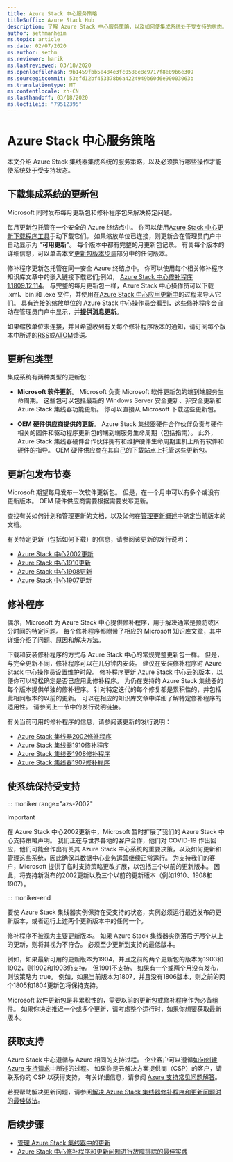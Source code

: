 ```yaml
---
title: Azure Stack 中心服务策略
titleSuffix: Azure Stack Hub
description: 了解 Azure Stack 中心服务策略，以及如何使集成系统处于受支持的状态。
author: sethmanheim
ms.topic: article
ms.date: 02/07/2020
ms.author: sethm
ms.reviewer: harik
ms.lastreviewed: 03/18/2020
ms.openlocfilehash: 9b1459fbb5e484e3fc0588e8c9717f8e09b6e309
ms.sourcegitcommit: 53efd12bf453378b6a4224949b60d6e90003063b
ms.translationtype: MT
ms.contentlocale: zh-CN
ms.lasthandoff: 03/18/2020
ms.locfileid: "79512395"
---
```

# <a name="azure-stack-hub-servicing-policy"></a>Azure Stack 中心服务策略

本文介绍 Azure Stack 集线器集成系统的服务策略，以及必须执行哪些操作才能使系统处于受支持状态。

## <a name="download-update-packages-for-integrated-systems"></a>下载集成系统的更新包

Microsoft 同时发布每月更新包和修补程序包来解决特定问题。

每月更新包托管在一个安全的 Azure 终结点中。 你可以使用[Azure Stack 中心更新下载程序工具](https://aka.ms/azurestackupdatedownload)手动下载它们。 如果缩放单位已连接，则更新会在管理员门户中自动显示为 "**可用更新**"。 每个版本中都有完整的月更新包记录。 有关每个版本的详细信息，可以单击本文[更新包版本步调](#update-package-release-cadence)部分中的任何版本。

修补程序更新包托管在同一安全 Azure 终结点中。 你可以使用每个相关修补程序知识库文章中的嵌入链接下载它们;例如， [Azure Stack 中心修补程序 1.1809.12.114](https://support.microsoft.com/help/4481548/azure-stack-hotfix-1-1809-12-114)。 与完整的每月更新包一样，Azure Stack 中心操作员可以下载 .xml、bin 和 .exe 文件，并使用在[Azure Stack 中心应用更新中](azure-stack-apply-updates.md)的过程来导入它们。 具有连接的缩放单位的 Azure Stack 中心操作员会看到，这些修补程序会自动在管理员门户中显示，并**提供消息更新**。

如果缩放单位未连接，并且希望收到有关每个修补程序版本的通知，请订阅每个版本中所述的[RSS](https://support.microsoft.com/app/content/api/content/feeds/sap/en-us/32d322a8-acae-202d-e9a9-7371dccf381b/rss)或[ATOM](https://support.microsoft.com/app/content/api/content/feeds/sap/en-us/32d322a8-acae-202d-e9a9-7371dccf381b/atom)馈送。

## <a name="update-package-types"></a>更新包类型

集成系统有两种类型的更新包：

- **Microsoft 软件更新**。 Microsoft 负责 Microsoft 软件更新包的端到端服务生命周期。 这些包可以包括最新的 Windows Server 安全更新、非安全更新和 Azure Stack 集线器功能更新。 你可以直接从 Microsoft 下载这些更新包。

- **OEM 硬件供应商提供的更新**。 Azure Stack 集线器硬件合作伙伴负责与硬件相关的固件和驱动程序更新包的端到端服务生命周期（包括指南）。 此外，Azure Stack 集线器硬件合作伙伴拥有和维护硬件生命周期主机上所有软件和硬件的指导。 OEM 硬件供应商在其自己的下载站点上托管这些更新包。

## <a name="update-package-release-cadence"></a>更新包发布节奏

Microsoft 期望每月发布一次软件更新包。 但是，在一个月中可以有多个或没有更新版本。 OEM 硬件供应商需要根据需要发布更新。

查找有关如何计划和管理更新的文档，以及如何在[管理更新概述](azure-stack-updates.md)中确定当前版本的文档。

有关特定更新（包括如何下载）的信息，请参阅该更新的发行说明：

- [Azure Stack 中心2002更新](/azure-stack/operator/release-notes?view=azs-2002)
- [Azure Stack 中心1910更新](/azure-stack/operator/release-notes?view=azs-1910)
- [Azure Stack 中心1908更新](/azure-stack/operator/release-notes?view=azs-1908)
- [Azure Stack 中心1907更新](/azure-stack/operator/release-notes?view=azs-1907)

## <a name="hotfixes"></a>修补程序

偶尔，Microsoft 为 Azure Stack 中心提供修补程序，用于解决通常是预防或区分时间的特定问题。 每个修补程序都附带了相应的 Microsoft 知识库文章，其中详细介绍了问题、原因和解决方法。

下载和安装修补程序的方式与 Azure Stack 中心的常规完整更新包一样。 但是，与完全更新不同，修补程序可以在几分钟内安装。 建议在安装修补程序时 Azure Stack 中心操作员设置维护时段。 修补程序更新 Azure Stack 中心云的版本，以便你可以轻松确定是否已应用此修补程序。 为仍在支持的 Azure Stack 集线器的每个版本提供单独的修补程序。 针对特定迭代的每个修复都是累积性的，并包括此相同版本的以前的更新。 可以在相应的知识库文章中详细了解特定修补程序的适用性。 请参阅上一节中的发行说明链接。

有关当前可用的修补程序的信息，请参阅该更新的发行说明：

- [Azure Stack 集线器2002修补程序](/azure-stack/operator/release-notes?view=azs-2002#hotfixes)
- [Azure Stack 集线器1910修补程序](/azure-stack/operator/release-notes?view=azs-1910#hotfixes-1)
- [Azure Stack 集线器1908修补程序](/azure-stack/operator/release-notes?view=azs-1908#hotfixes-2)
- [Azure Stack 集线器1907修补程序](/azure-stack/operator/release-notes?view=azs-1907#hotfixes-3)

## <a name="keep-your-system-under-support"></a>使系统保持受支持

::: moniker range="azs-2002"

> [!IMPORTANT]  
> 在 Azure Stack 中心2002更新中，Microsoft 暂时扩展了我们的 Azure Stack 中心支持策略声明。 我们正在与世界各地的客户合作，他们对 COVID-19 作出回应，他们可能会作出有关其 Azure Stack 中心系统的重要决策，以及如何更新和管理这些系统，因此确保其数据中心业务运营继续正常运行。 为支持我们的客户，Microsoft 提供了临时支持策略更改扩展，以包括三个以前的更新版本。 因此，将支持新发布的2002更新以及三个以前的更新版本（例如1910、1908和1907）。

::: moniker-end

要使 Azure Stack 集线器实例保持在受支持的状态，实例必须运行最近发布的更新版本，或者运行上述两个更新版本中的任何一个。

修补程序不被视为主要更新版本。 如果 Azure Stack 集线器实例落后*于两*个以上的更新，则将其视为不符合。 必须至少更新到支持的最低版本。

例如，如果最新可用的更新版本为1904，并且之前的两个更新包的版本为1903和1902，则1902和1903仍支持。 但1901不支持。 如果有一个或两个月没有发布，则该策略为 true。 例如，如果当前版本为1807，并且没有1806版本，则之前的两个1805和1804更新包将保持支持。

Microsoft 软件更新包是非累积性的，需要以前的更新包或修补程序作为必备组件。 如果你决定推迟一个或多个更新，请考虑整个运行时，如果你想要获取最新版本。

## <a name="get-support"></a>获取支持

Azure Stack 中心遵循与 Azure 相同的支持过程。 企业客户可以遵循[如何创建 Azure 支持请求](https://docs.microsoft.com/azure/azure-supportability/how-to-create-azure-support-request)中所述的过程。 如果你是云解决方案提供商（CSP）的客户，请联系你的 CSP 以获得支持。 有关详细信息，请参阅 [Azure 支持常见问题解答](https://azure.microsoft.com/support/faq/)。

若要帮助解决更新问题，请参阅[解决 Azure Stack 集线器修补程序和更新问题时的最佳做法](azure-stack-updates-troubleshoot.md)。

## <a name="next-steps"></a>后续步骤

- [管理 Azure Stack 集线器中的更新](azure-stack-updates.md)
- [Azure Stack 中心修补程序和更新问题进行故障排除的最佳实践](azure-stack-updates-troubleshoot.md)
